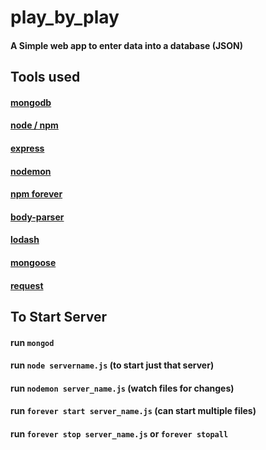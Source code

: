 # play_by_play
#### A Simple web app to enter data into a database (JSON)

## Tools used
#### [mongodb](https://docs.mongodb.com/manual/)
#### [node / npm](https://nodejs.org/dist/latest-v6.x/docs/api/)
#### [express](http://expressjs.com/en/4x/api.html)
#### [nodemon](https://github.com/remy/nodemon)
#### [npm forever](https://www.npmjs.com/package/forever)
#### [body-parser](https://github.com/expressjs/body-parser)
#### [lodash](https://github.com/lodash/lodash)
#### [mongoose](http://mongoosejs.com/docs/guide.html)
#### [request](https://github.com/request/request)

## To Start Server
#### run `mongod`
#### run `node servername.js` (to start just that server)
#### run `nodemon server_name.js` (watch files for changes)
#### run `forever start server_name.js` (can start multiple files)
#### run `forever stop server_name.js` or `forever stopall`
